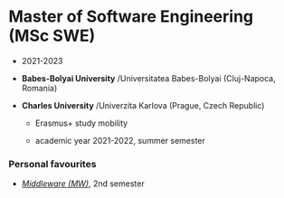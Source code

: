 # Master of Software Engineering (MSc SWE)

-   2021-2023

-   **Babes-Bolyai University** /Universitatea Babes-Bolyai (Cluj-Napoca, Romania)

-   **Charles University** /Univerzita Karlova (Prague, Czech Republic)

    -   Erasmus+ study mobility

    -   academic year 2021-2022, summer semester


### Personal favourites

-   [*Middleware (MW)*](https://github.com/adrianPascan/Master/tree/main/2nd%20semester%20%5BErasmus%2B%5D/Middleware), 2nd semester

